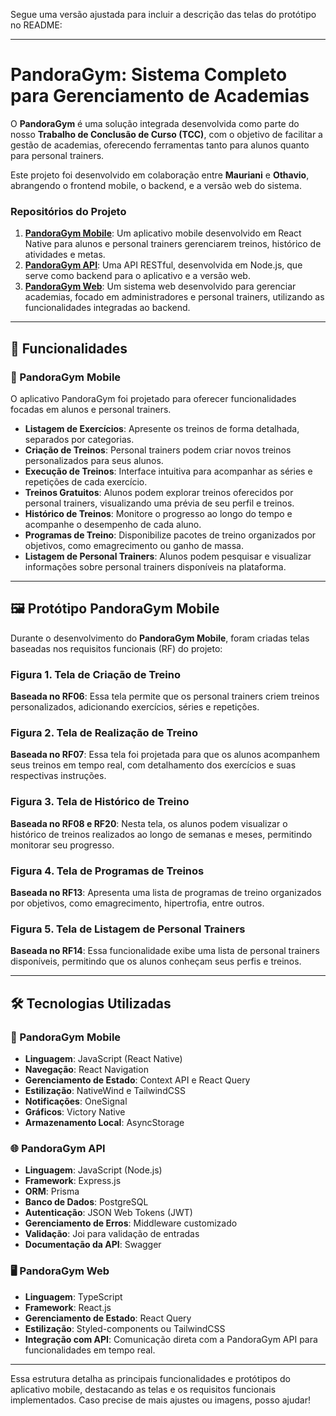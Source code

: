 Segue uma versão ajustada para incluir a descrição das telas do protótipo no README:

---

# PandoraGym: Sistema Completo para Gerenciamento de Academias  

O **PandoraGym** é uma solução integrada desenvolvida como parte do nosso **Trabalho de Conclusão de Curso (TCC)**, com o objetivo de facilitar a gestão de academias, oferecendo ferramentas tanto para alunos quanto para personal trainers.  

Este projeto foi desenvolvido em colaboração entre **Mauriani** e **Othavio**, abrangendo o frontend mobile, o backend, e a versão web do sistema.  

### Repositórios do Projeto  
1. **[PandoraGym Mobile](https://github.com/mauriani/PandoraGym)**: Um aplicativo mobile desenvolvido em React Native para alunos e personal trainers gerenciarem treinos, histórico de atividades e metas.  
2. **[PandoraGym API](https://github.com/OthavioBF/pandoragym-api)**: Uma API RESTful, desenvolvida em Node.js, que serve como backend para o aplicativo e a versão web.  
3. **[PandoraGym Web](https://github.com/OthavioBF/pandoragym)**: Um sistema web desenvolvido para gerenciar academias, focado em administradores e personal trainers, utilizando as funcionalidades integradas ao backend.  

---

## 🎯 Funcionalidades  

### 📱 PandoraGym Mobile  
O aplicativo PandoraGym foi projetado para oferecer funcionalidades focadas em alunos e personal trainers.  

- **Listagem de Exercícios**: Apresente os treinos de forma detalhada, separados por categorias.  
- **Criação de Treinos**: Personal trainers podem criar novos treinos personalizados para seus alunos.  
- **Execução de Treinos**: Interface intuitiva para acompanhar as séries e repetições de cada exercício.  
- **Treinos Gratuitos**: Alunos podem explorar treinos oferecidos por personal trainers, visualizando uma prévia de seu perfil e treinos.  
- **Histórico de Treinos**: Monitore o progresso ao longo do tempo e acompanhe o desempenho de cada aluno.  
- **Programas de Treino**: Disponibilize pacotes de treino organizados por objetivos, como emagrecimento ou ganho de massa.  
- **Listagem de Personal Trainers**: Alunos podem pesquisar e visualizar informações sobre personal trainers disponíveis na plataforma.  

---

## 🖼️ Protótipo PandoraGym Mobile  

Durante o desenvolvimento do **PandoraGym Mobile**, foram criadas telas baseadas nos requisitos funcionais (RF) do projeto:  

### **Figura 1. Tela de Criação de Treino**  
**Baseada no RF06**: Essa tela permite que os personal trainers criem treinos personalizados, adicionando exercícios, séries e repetições.  

### **Figura 2. Tela de Realização de Treino**  
**Baseada no RF07**: Essa tela foi projetada para que os alunos acompanhem seus treinos em tempo real, com detalhamento dos exercícios e suas respectivas instruções.  

### **Figura 3. Tela de Histórico de Treino**  
**Baseada no RF08 e RF20**: Nesta tela, os alunos podem visualizar o histórico de treinos realizados ao longo de semanas e meses, permitindo monitorar seu progresso.  

### **Figura 4. Tela de Programas de Treinos**  
**Baseada no RF13**: Apresenta uma lista de programas de treino organizados por objetivos, como emagrecimento, hipertrofia, entre outros.  

### **Figura 5. Tela de Listagem de Personal Trainers**  
**Baseada no RF14**: Essa funcionalidade exibe uma lista de personal trainers disponíveis, permitindo que os alunos conheçam seus perfis e treinos.  

--- 

## 🛠️ Tecnologias Utilizadas  

### 📱 PandoraGym Mobile  
- **Linguagem**: JavaScript (React Native)  
- **Navegação**: React Navigation  
- **Gerenciamento de Estado**: Context API e React Query  
- **Estilização**: NativeWind e TailwindCSS  
- **Notificações**: OneSignal  
- **Gráficos**: Victory Native  
- **Armazenamento Local**: AsyncStorage  

### 🌐 PandoraGym API  
- **Linguagem**: JavaScript (Node.js)  
- **Framework**: Express.js  
- **ORM**: Prisma  
- **Banco de Dados**: PostgreSQL  
- **Autenticação**: JSON Web Tokens (JWT)  
- **Gerenciamento de Erros**: Middleware customizado  
- **Validação**: Joi para validação de entradas  
- **Documentação da API**: Swagger  

### 🖥️ PandoraGym Web  
- **Linguagem**: TypeScript  
- **Framework**: React.js  
- **Gerenciamento de Estado**: React Query  
- **Estilização**: Styled-components ou TailwindCSS  
- **Integração com API**: Comunicação direta com a PandoraGym API para funcionalidades em tempo real.  

--- 

Essa estrutura detalha as principais funcionalidades e protótipos do aplicativo mobile, destacando as telas e os requisitos funcionais implementados. Caso precise de mais ajustes ou imagens, posso ajudar!